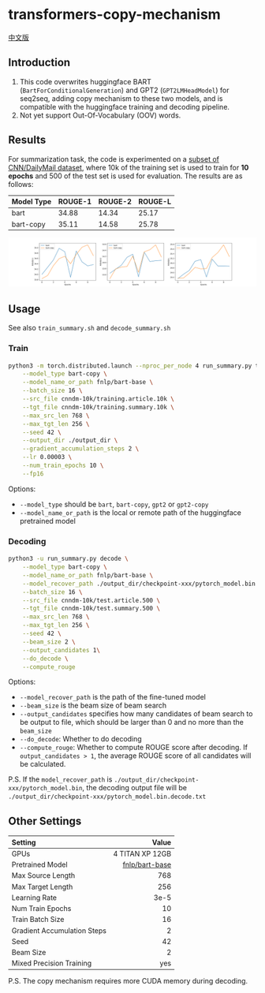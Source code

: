 # transformers-copy-mechanism

[中文版](README_zh.md)

## Introduction

1. This code overwrites huggingface BART (`BartForConditionalGeneration`) and GPT2 (`GPT2LMHeadModel`) for seq2seq, adding copy mechanism to these two models, and is compatible with the huggingface training and decoding pipeline.
2. Not yet support Out-Of-Vocabulary (OOV) words.

## Results

For summarization task, the code is experimented on a [subset of CNN/DailyMail dataset](https://pan.baidu.com/s/1QXS7oQazLFUJbYD1L0OYSQ?pwd=uqw2), where 10k of the training set is used to train for **10 epochs** and 500 of the test set is used for evaluation. The results are as follows:

|Model Type|ROUGE-1|ROUGE-2|ROUGE-L|
|:--|:--|:--|:--|
|bart|34.88|14.34|25.17|
|bart-copy|35.11|14.58|25.78|

![](figures/bart-vs-bart-copy.svg)

## Usage

See also `train_summary.sh` and `decode_summary.sh`

### Train

```sh
python3 -m torch.distributed.launch --nproc_per_node 4 run_summary.py train \
    --model_type bart-copy \
    --model_name_or_path fnlp/bart-base \
    --batch_size 16 \
    --src_file cnndm-10k/training.article.10k \
    --tgt_file cnndm-10k/training.summary.10k \
    --max_src_len 768 \
    --max_tgt_len 256 \
    --seed 42 \
    --output_dir ./output_dir \
    --gradient_accumulation_steps 2 \
    --lr 0.00003 \
    --num_train_epochs 10 \
    --fp16
```

Options:

- `--model_type` should be `bart`, `bart-copy`, `gpt2` or `gpt2-copy`
- `--model_name_or_path` is the local or remote path of the huggingface pretrained model

### Decoding

```sh
python3 -u run_summary.py decode \
    --model_type bart-copy \
    --model_name_or_path fnlp/bart-base \
    --model_recover_path ./output_dir/checkpoint-xxx/pytorch_model.bin \
    --batch_size 16 \
    --src_file cnndm-10k/test.article.500 \
    --tgt_file cnndm-10k/test.summary.500 \
    --max_src_len 768 \
    --max_tgt_len 256 \
    --seed 42 \
    --beam_size 2 \
    --output_candidates 1\
    --do_decode \
    --compute_rouge
```

Options:

- `--model_recover_path` is the path of the fine-tuned model
- `--beam_size` is the beam size of beam search
- `--output_candidates` specifies how many candidates of beam search to be output to file, which should be larger than 0 and no more than the `beam_size`
- `--do_decode`: Whether to do decoding
- `--compute_rouge`: Whether to compute ROUGE score after decoding. If `output_candidates > 1`, the average ROUGE score of all candidates will be calculated.

P.S. If the `model_recover_path` is `./output_dir/checkpoint-xxx/pytorch_model.bin`, the decoding output file will be `./output_dir/checkpoint-xxx/pytorch_model.bin.decode.txt`

## Other Settings

|Setting|Value|
|:--|--:|
|GPUs|4 TITAN XP 12GB|
|Pretrained Model|[fnlp/bart-base](https://huggingface.co/fnlp/bart-base-chinese)|
|Max Source Length|768|
|Max Target Length|256|
|Learning Rate|3e-5|
|Num Train Epochs|10|
|Train Batch Size|16|
|Gradient Accumulation Steps|2|
|Seed|42|
|Beam Size|2|
|Mixed Precision Training|yes|

P.S. The copy mechanism requires more CUDA memory during decoding.
